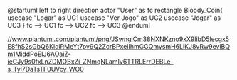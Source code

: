 @startuml
left to right direction
actor "User" as fc
rectangle Bloody_Coin{
  usecase "Logar" as UC1
  usecase "Ver Jogo" as UC2
  usecase "Jogar" as UC3
}
fc --> UC1
fc --> UC2
fc --> UC3
@enduml

//www.plantuml.com/plantuml/png/JSwngiCm38NXNKzno9xX9libD5lecgx5E8fhS2sGbQ6KldiRMeYt7pv9Q2ZcrBPxeiIhmGGQmysmH6LlKJ8vRw9eviBQm1MiddPoEIJ6AOaiZ-ieCJy9s0fxLnZDMOBxZi_ZNmqNLamIv6TTRLErrDEBLe-s_Tyl7DaTsTF0UVcy_WO0
